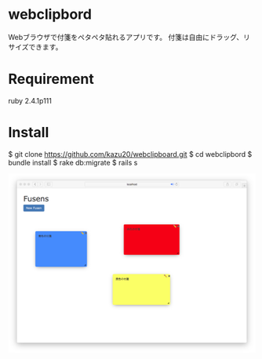 # webclipbord
Webブラウザで付箋をペタペタ貼れるアプリです。
付箋は自由にドラッグ、リサイズできます。

# Requirement
 ruby 2.4.1p111

# Install
 $ git clone https://github.com/kazu20/webclipboard.git
 $ cd webclipbord
 $ bundle install
 $ rake db:migrate
 $ rails s

![sample image](https://github.com/kazu20/webclipboard/blob/master/images/sampleimage.png)
